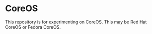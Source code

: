 # CoreOS
This repository is for experimenting on CoreOS.  This may be Red Hat CoreOS or Fedora CoreOS.
